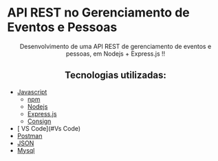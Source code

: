 #  API REST no Gerenciamento de Eventos e Pessoas 

<p align="center">Desenvolvimento de uma API REST de gerenciamento de eventos e pessoas, em Nodejs + Express.js !!</p>

<h2 align="center">Tecnologias utilizadas: </h2>

<!--ts-->
* [ Javascript](#Javascript)
  * [ npm](#npm)
  * [ Nodejs](#Node.js)
  * [ Express.js](#Express.js)
  * [ Consign](#Consign)
* [ VS Code](#Vs Code) 
* [ Postman](#Postman) 
* [JSON ](#JSON)
* [ Mysql](#Mysql)<!--te-->
